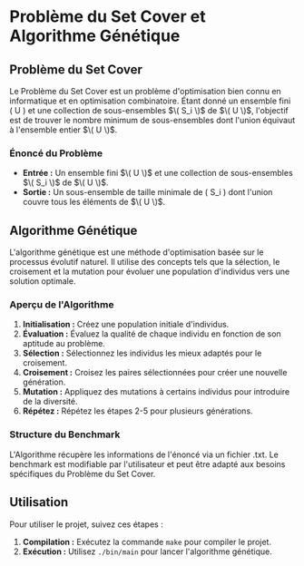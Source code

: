 # Problème du Set Cover et Algorithme Génétique

## Problème du Set Cover

Le Problème du Set Cover est un problème d'optimisation bien connu en informatique et en optimisation combinatoire. Étant donné un ensemble fini \( U \) et une collection de sous-ensembles $\( S_i \)$ de $\( U \)$, l'objectif est de trouver le nombre minimum de sous-ensembles dont l'union équivaut à l'ensemble entier $\( U \)$.

### Énoncé du Problème

- **Entrée :** Un ensemble fini $\( U \)$ et une collection de sous-ensembles $\( S_i \)$ de $\( U \)$.
- **Sortie :** Un sous-ensemble de taille minimale de \( S_i \) dont l'union couvre tous les éléments de $\( U \)$.

## Algorithme Génétique

L'algorithme génétique est une méthode d'optimisation basée sur le processus évolutif naturel. Il utilise des concepts tels que la sélection, le croisement et la mutation pour évoluer une population d'individus vers une solution optimale.

### Aperçu de l'Algorithme

1. **Initialisation :** Créez une population initiale d'individus.
2. **Évaluation :** Évaluez la qualité de chaque individu en fonction de son aptitude au problème.
3. **Sélection :** Sélectionnez les individus les mieux adaptés pour le croisement.
4. **Croisement :** Croisez les paires sélectionnées pour créer une nouvelle génération.
5. **Mutation :** Appliquez des mutations à certains individus pour introduire de la diversité.
6. **Répétez :** Répétez les étapes 2-5 pour plusieurs générations.
   
### Structure du Benchmark

L'Algorithme récupère les informations de l'énoncé via un fichier .txt. 
Le benchmark est modifiable par l'utilisateur et peut être adapté aux besoins spécifiques du Problème du Set Cover.

## Utilisation

 Pour utiliser le projet, suivez ces étapes :

1. **Compilation :** Exécutez la commande `make` pour compiler le projet.
2. **Exécution :** Utilisez `./bin/main` pour lancer l'algorithme génétique.




